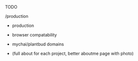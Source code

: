 TODO

/production
- production
- browser compatability

- mychai/plantbud domains
- (full about for each project, better aboutme page with photo)